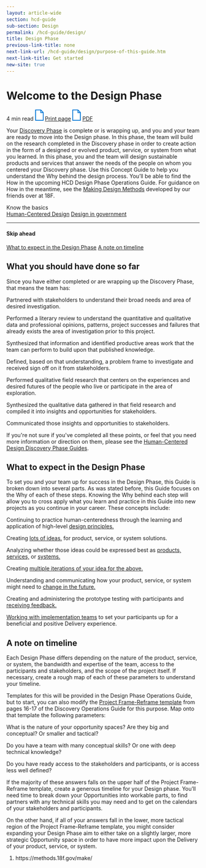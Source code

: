 ```yaml
---
layout: article-wide
section: hcd-guide
sub-section: Design
permalink: /hcd-guide/design/
title: Design Phase
previous-link-title: none
next-link-url: /hcd-guide/design/purpose-of-this-guide.htm
next-link-title: Get started
new-site: true
---
```


<h1>Welcome to the Design Phase</h1>
<div class="usa-prose__hcd-guide__reading_print">
  <span class="usa-prose__hcd-guide__reading_time">4 min read</span>
  <a href="javascript:window.print();" title="Print guide" target="_blank" class="usa-prose__hcd-guide_a usa-prose__hcd-guide__print_guide_img usa-prose__hcd-guide__print_desktop_visible"><img src="/assets/img/lab/hcd-guide/design/print-guide.svg" width="22" height="29" alt="Print guide" /></a>
  <a href="javascript:window.print();" title="Print guide" target="_blank" class="usa-prose__hcd-guide_a usa-prose__hcd-guide__print_guide usa-prose__hcd-guide__print_desktop_visible">Print page</a>
  <a href="javascript:window.print();" title="Print guide" target="_blank" class="usa-prose__hcd-guide_a usa-prose__hcd-guide__print_guide_img usa-prose__hcd-guide__print_mobile_visible"><img src="/assets/img/lab/hcd-guide/design/print-guide.svg" width="22" height="29" alt="Print guide" /></a>
  <a href="javascript:window.print();" title="PDF" target="_blank" class="usa-prose__hcd-guide_a usa-prose__hcd-guide__print_guide usa-prose__hcd-guide__print_mobile_visible">PDF</a>
</div>

<p>
  Your <a href="https://github.com/labopm/HCD-Guides" title="Discovery Phase" target="_blank" class="usa-prose__hcd-guide_a ">Discovery Phase</a> is complete or is wrapping up, and you and your team are ready to move into the Design phase. 
  In this phase, the team will build on the research completed in the Discovery phase in 
  order to create action in the form of a designed or evolved product, service, or 
  system from what you learned. 
  <span class="usa-prose__hcd-guide__highlight_copy usa-prose__hcd-guide__highlight_copy_off">In this phase, you and the team will design sustainable</span> 
  products and services that answer the needs of the people on whom you centered your Discovery phase. 
  Use this Concept Guide to help you understand the Why behind the design process. 
  You&rsquo;ll be able to find the How in the upcoming HCD Design Phase Operations Guide. 
  For guidance on How in the meantime, see the 
  <a href="https://methods.18f.gov/make/" title="Making Design Methods" target="_blank" class="usa-prose__hcd-guide_a hcd-guide__print_footnotes_link">Making Design Methods</a>
  developed by our friends over at 18F.
</p>
<div class="usa-prose__hcd-guide__know_the_basics">
  <div class="usa-prose__hcd-guide__know_header">
    Know the basics
  </div>
  <a href="#" title="Human-Centered Design" class="usa-prose__hcd-guide_a">Human-Centered Design</a>
  <a href="#" title="Design in government" class="usa-prose__hcd-guide_a">Design in government</a>
</div>
<div class="usa-prose__hcd-guide__skip_ahead usa-prose__hcd-guide__mobile_visible">
  <hr>
  <h4>Skip ahead</h4>
  <a href="#design-phase" title="What to expect in the Design Phase" class="usa-prose__hcd-guide_a">What to expect in the Design Phase</a>
  <a href="#timeline" title="A note on timeline" class="usa-prose__hcd-guide_a">A note on timeline</a>
</div>

<h2>What you should have done so far</h2>
<p>
  Since you have either completed or are wrapping up the Discovery Phase, that means the team has:
</p>

<div class="lab__bullet_points_columns lab__bullet_points_column_left">
  <p>
    Partnered with stakeholders to understand their broad needs and area 
    of desired investigation.
  </p>
  <p>
    Performed a literary review to understand the quantitative and qualitative data 
    and professional opinions, patterns, project successes and failures 
    that already exists the area of investigation prior to this project.
  </p>
  <p>
    Synthesized that information and identified productive areas work that the team can 
    perform to build upon that published knowledge.
  </p>  
</div>
<div class="lab__bullet_points_columns lab__bullet_points_column_right">
  <p>
    Defined, based on that understanding, a problem frame to investigate and 
    received sign off on it from stakeholders.
  </p>
  <p>
    Performed qualitative field research that centers on the experiences 
    and desired futures of the people who live or participate in the area 
    of exploration.
  </p>
  <p>
    Synthesized the qualitative data gathered in that field research and 
    compiled it into insights and opportunities for stakeholders.
  </p>
  <p>
    Communicated those insights and opportunities to stakeholders.
  </p>
</div>
<div class="lab__clear_spacer"></div>

<p>
  If you're not sure if you've completed all these points, or feel that you need more information or direction on them, please see the <a href="https://github.com/labopm/HCD-Guides" title="Discovery Phase" target="_blank" class="usa-prose__hcd-guide_a">Human-Centered Design Discovery Phase Guides</a>.
</p>
<h2 id="design-phase">What to expect in the Design Phase</h2>
<p>
  To set you and your team up for success in the Design Phase, this Guide 
  is broken down into several parts. As was stated before, this Guide 
  focuses on the Why of each of these steps. Knowing the Why behind each 
  step will allow you to cross apply what you learn and practice in this 
  Guide into new projects as you continue in your career. These concepts include:
</p>
<div class="lab__bullet_points_columns lab__bullet_points_column_left">
  <p>
    Continuing to practice human-centeredness through the learning 
    and application of high-level 
    <a href="/hcd-guide/design/design-phase-principles.htm" title="design principles" class="usa-prose__hcd-guide_a">design principles.</a>
  </p>
  <p>
    Creating <a href="/hcd-guide/design/designed-things.htm" title="lots of ideas" class="usa-prose__hcd-guide_a">lots of ideas.</a> 
    for product, service, or system solutions.
  </p>
  <p>
    Analyzing whether those ideas could be expressed best as 
    <a href="/hcd-guide/design/products.htm" title="products" class="usa-prose__hcd-guide_a">products,</a>  
    <a href="/hcd-guide/design/services.htm" title="services" class="usa-prose__hcd-guide_a">services,</a> 
    or 
    <a href="/hcd-guide/design/systems.htm" title="systems" class="usa-prose__hcd-guide_a">systems.</a>
  </p>
  <p>
    Creating 
    <a href="/hcd-guide/design/iteration.htm" title="multiple iterations of your idea for the above" class="usa-prose__hcd-guide_a">multiple iterations of your idea for the above.</a>
  </p>  
</div>



<div class="lab__bullet_points_columns lab__bullet_points_column_right">
  <p>
    Understanding and communicating how your product, service, or system might need to 
    <a href="/hcd-guide/design/design-for-change.htm" title="change in the future" class="usa-prose__hcd-guide_a">change in the future.</a>
    
  </p>
  <p>
    Creating and administering the prototype testing with participants and 
    <a href="/hcd-guide/design/feedback.htm" title="receiving feedback" class="usa-prose__hcd-guide_a">receiving feedback.</a>    
  </p>
  <p>
    <a href="/hcd-guide/design/design-and-implementation.htm" title="Working with implementation teams" class="usa-prose__hcd-guide_a">Working with implementation teams</a> 
    to set your participants up for a beneficial and positive Delivery experience.
  </p>
</div>
<div class="lab__clear_spacer"></div>

<h2 id="timeline">A note on timeline</h2>
<p>
  Each Design Phase differs depending on the nature of the product, service, or system, 
  the bandwidth and expertise of the team, access to the participants and stakeholders, 
  and the scope of the project itself. If necessary, create a rough map of each 
  of these parameters to understand your timeline.
</p>
<p>
  Templates for this will be provided in the Design Phase Operations Guide, but to start, 
  you can also modify the 
  <a href="https://github.com/labopm/HCD-Guides/blob/master/HCD_Ops_Guide_v12_spreads.pdf" target="_blank" title="Project Frame-Reframe template" class="usa-prose__hcd-guide_a">Project Frame-Reframe template</a> 
  from pages 16-17 of the Discovery Operations Guide for this purpose. Map onto that template the following parameters:
</p>
<div class="lab__bullet_points_columns lab__bullet_points_column_fullwidth">
  <p>
    What is the nature of your opportunity spaces? Are they big and conceptual? 
    Or smaller and tactical?
  </p>

  <p>
    Do you have a team with many conceptual skills? Or one with deep 
    technical knowledge?
  </p>

  <p>
    Do you have ready access to the stakeholders and participants, 
    or is access less well defined?
  </p>
</div>

<p>
  If the majority of these answers falls on the upper half of the Project Frame-Reframe template, 
  create a generous timeline for your Design phase. You&rsquo;ll need time to break down your 
  Opportunities into workable parts, to find partners with any technical skills you may 
  need and to get on the calendars of your stakeholders and participants.
</p>

<p>
  On the other hand, if all of your answers fall in the lower, more tactical region of the 
  Project Frame-Reframe template, you might consider expanding your Design Phase aim 
  to either take on a slightly larger, more strategic Opportunity space in order 
  to have more impact upon the Delivery of your product, service, or system.
</p>

<div class="hcd-guide__print_footnotes">
  <ol>
    <li>https://methods.18f.gov/make/</li>
  </ol>
</div>